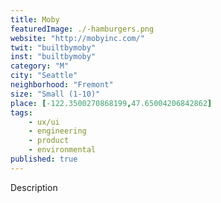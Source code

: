 ```yaml
---
title: Moby
featuredImage: ./-hamburgers.png
website: "http://mobyinc.com/"
twit: "builtbymoby"
inst: "builtbymoby"
category: "M"
city: "Seattle"
neighborhood: "Fremont"
size: "Small (1-10)"
place: [-122.3500270868199,47.65004206842862]
tags:
    - ux/ui
    - engineering
    - product
    - environmental
published: true
---
```


Description
